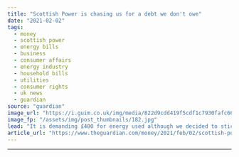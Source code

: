 ```yaml
---
title: "Scottish Power is chasing us for a debt we don't owe"
date: "2021-02-02"
tags: 
  - money
  - scottish power
  - energy bills
  - business
  - consumer affairs
  - energy industry
  - household bills
  - utilities
  - consumer rights
  - uk news
  - guardian
source: "guardian"
image_url: "https://i.guim.co.uk/img/media/822d9cdd419f5cdf1c7930fafc663f6ba42d6d98/0_209_4256_2554/master/4256.jpg?width=460&quality=85&auto=format&fit=max&s=0538876eb7bf7906c3704c4a85534ac1"
image_fp: "/assets/img/post_thumbnails/182.jpg"
lead: "It is demanding £400 for energy used although we decided to stick to our old supplier, BulbLast August we moved into a house and set about renovating it. We had wanted to stay with our previous energy supplier, Bulb, and gave it the opening readings...."
article_url: "https://www.theguardian.com/money/2021/feb/02/scottish-power-is-chasing-us-for-a-debt-we-dont-owe"
---
```


---
